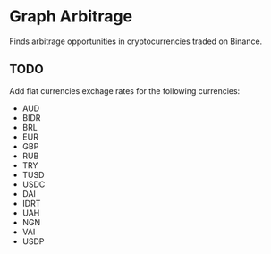 # Graph Arbitrage

Finds arbitrage opportunities in cryptocurrencies traded on Binance.

## TODO
Add fiat currencies exchage rates for the following currencies:
* AUD
* BIDR
* BRL
* EUR
* GBP
* RUB
* TRY
* TUSD
* USDC
* DAI
* IDRT
* UAH
* NGN
* VAI
* USDP